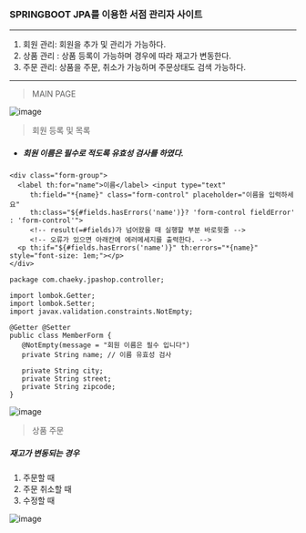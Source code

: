 ### SPRINGBOOT JPA를 이용한 서점 관리자 사이트

***

1. 회원 관리: 회원을 추가 및 관리가 가능하다.
2. 상품 관리 : 상품 등록이 가능하며 경우에 따라 재고가 변동한다.
3. 주문 관리: 상품을 주문, 취소가 가능하며 주문상태도 검색 가능하다.

***

> MAIN PAGE

![image](https://user-images.githubusercontent.com/59947533/94013921-c99bf200-fde5-11ea-9727-d938770a617f.png)


> 회원 등록 및 목록

* ##### 회원 이름은 필수로 적도록 유효성 검사를 하였다.

```
<div class="form-group">
  <label th:for="name">이름</label> <input type="text"
     th:field="*{name}" class="form-control" placeholder="이름을 입력하세요"
     th:class="${#fields.hasErrors('name')}? 'form-control fieldError' : 'form-control'">
     <!-- result(=#fields)가 넘어왔을 때 실행할 부분 바로윗줄 -->
     <!-- 오류가 있으면 아래칸에 에러메세지를 출력한다. -->
  <p th:if="${#fields.hasErrors('name')}" th:errors="*{name}" style="font-size: 1em;"></p>
</div>
``` 

```
package com.chaeky.jpashop.controller;

import lombok.Getter;
import lombok.Setter;
import javax.validation.constraints.NotEmpty;

@Getter @Setter
public class MemberForm {
   @NotEmpty(message = "회원 이름은 필수 입니다")
   private String name; // 이름 유효성 검사
   
   private String city;
   private String street;
   private String zipcode;
}
```

![image](https://user-images.githubusercontent.com/59947533/94014297-4af38480-fde6-11ea-93c5-1aa24a246b28.png)

> 상품 주문

##### 재고가 변동되는 경우
1. 주문할 때
2. 주문 취소할 때
3. 수정할 때

![image](https://user-images.githubusercontent.com/59947533/94014800-fdc3e280-fde6-11ea-8fec-385ba0e1cdf4.png)

